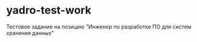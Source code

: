 # yadro-test-work
Тестовое задание на позицию "Инженер по разработке ПО для систем хранения данных"
